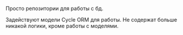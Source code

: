 Просто репозитории для работы с бд.

Задействуют модели Cycle ORM для работы.
Не содержат больше никакой логики, кроме работы с моделями.